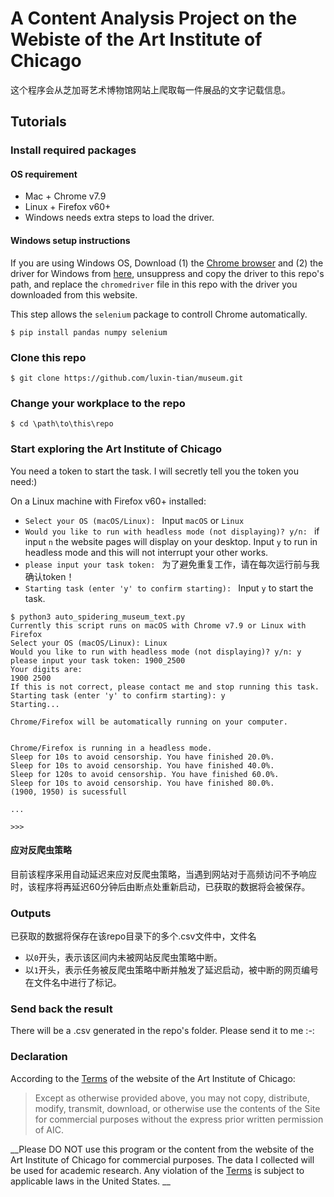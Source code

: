 # A Content Analysis Project on the Webiste of the Art Institute of Chicago

这个程序会从芝加哥艺术博物馆网站上爬取每一件展品的文字记载信息。

## Tutorials

### Install required packages

#### OS requirement
- Mac + Chrome v7.9
- Linux + Firefox v60+
- Windows needs extra steps to load the driver. 

#### Windows setup instructions

If you are using Windows OS, Download (1) the [Chrome browser](https://www.google.com/chrome/) and (2) the driver for Windows from [here](https://chromedriver.storage.googleapis.com/index.html?path=79.0.3945.36/), unsuppress and copy the driver to this repo's path, and replace the `chromedriver` file in this repo with the driver you downloaded from this website. 

This step allows the `selenium` package to controll Chrome automatically. 

```$ pip install pandas numpy selenium```

### Clone this repo
```$ git clone https://github.com/luxin-tian/museum.git```

### Change your workplace to the repo
```$ cd \path\to\this\repo```


### Start exploring the Art Institute of Chicago

You need a token to start the task. I will secretly tell you the token you need:)

On a Linux machine with Firefox v60+ installed: 

- `Select your OS (macOS/Linux): ` Input `macOS` or `Linux`
- `Would you like to run with headless mode (not displaying)? y/n: ` if input `n` the website pages will display on your desktop. Input `y` to run in headless mode and this will not interrupt your other works. 
- `please input your task token: ` 为了避免重复工作，请在每次运行前与我确认token！
- `Starting task (enter 'y' to confirm starting): ` Input `y` to start the task.  

```terminal
$ python3 auto_spidering_museum_text.py
Currently this script runs on macOS with Chrome v7.9 or Linux with Firefox
Select your OS (macOS/Linux): Linux
Would you like to run with headless mode (not displaying)? y/n: y
please input your task token: 1900_2500
Your digits are:
1900 2500
If this is not correct, please contact me and stop running this task.
Starting task (enter 'y' to confirm starting): y
Starting...

Chrome/Firefox will be automatically running on your computer.


Chrome/Firefox is running in a headless mode.
Sleep for 10s to avoid censorship. You have finished 20.0%.
Sleep for 10s to avoid censorship. You have finished 40.0%.
Sleep for 120s to avoid censorship. You have finished 60.0%.
Sleep for 10s to avoid censorship. You have finished 80.0%.
(1900, 1950) is sucessfull

...

>>> 
```

#### 应对反爬虫策略

目前该程序采用自动延迟来应对反爬虫策略，当遇到网站对于高频访问不予响应时，该程序将再延迟60分钟后由断点处重新启动，已获取的数据将会被保存。

### Outputs

已获取的数据将保存在该repo目录下的多个.csv文件中，文件名
- 以`0`开头，表示该区间内未被网站反爬虫策略中断。
- 以`1`开头，表示任务被反爬虫策略中断并触发了延迟启动，被中断的网页编号在文件名中进行了标记。

### Send back the result
There will be a .csv generated in the repo's folder. Please send it to me :_-_:

### Declaration

According to the [Terms](https://www.artic.edu/terms) of the website of the Art Institute of Chicago: 

> Except as otherwise provided above, you may not copy, distribute, modify, transmit, download, or otherwise use the contents of the Site for commercial purposes without the express prior written permission of AIC. 

__Please DO NOT use this program or the content from the website of the Art Institute of Chicago for commercial purposes. The data I collected will be used for academic research. Any violation of the [Terms](https://www.artic.edu/terms) is subject to applicable laws in the United States. __
